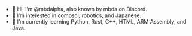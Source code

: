 - 👋 Hi, I’m @mbdalpha, also known by mbda on Discord.
- 👀 I’m interested in compsci, robotics, and Japanese.
- 🌱 I’m currently learning Python, Rust, C++, HTML, ARM Assembly, and Java.

<!--START_SECTION:badges-->
<!--END_SECTION:badges-->

<!---
rbkl984/rbkl984 is a ✨ special ✨ repository because its `README.md` (this file) appears on your GitHub profile.
You can click the Preview link to take a look at your changes.
--->

